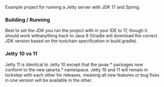 Example project for running a Jetty server with JDK 17 and Spring.

### Building / Running

Best to set the JDK you run the project with in your IDE to 17, though it 
should work withanything back to Java 8 (Gradle will download the correct 
JDK version based on the toolchain specification in build.gradle).


### Jetty 10 vs 11

Jetty 11 is identical to Jetty 10 except that the javax.* packages now conform
to the new jakarta.* namespace. Jetty 10 and 11 will remain in lockstep with
each other for releases, meaning all new features or bug fixes in one version
will be available in the other.